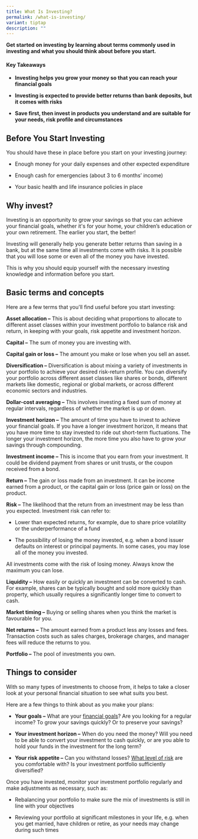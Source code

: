 ```yaml
---
title: What Is Investing?
permalink: /what-is-investing/
variant: tiptap
description: ""
---
```

<p><strong>Get started on investing by learning about terms commonly used in investing and what you should think about before you start.</strong>
</p>
<h4><strong>Key Takeaways</strong></h4>
<ul data-tight="true" class="tight">
<li>
<p><strong>Investing helps you grow your money so that you can reach your financial goals</strong>
</p>
</li>
<li>
<p><strong>Investing is expected to provide better returns than bank deposits, but it comes with risks</strong>
</p>
</li>
<li>
<p><strong>Save first, then invest in products you understand and are suitable for your needs, risk profile and circumstances</strong>
</p>
</li>
</ul>
<h2><strong>Before You Start Investing</strong></h2>
<p>You should have these in place before you start on your investing journey:
<br>
</p>
<ul data-tight="true" class="tight">
<li>
<p>Enough money for your daily expenses and other expected expenditure</p>
</li>
<li>
<p>Enough cash for emergencies (about 3 to 6 months’ income)</p>
</li>
<li>
<p>Your basic health and life insurance policies in place</p>
</li>
</ul>
<h2><strong>Why invest?</strong></h2>
<p>Investing is an opportunity to grow your savings so that you can achieve
your financial goals, whether it's for your home, your children’s education
or your own retirement. The earlier you start, the better!</p>
<p>Investing will generally help you generate better returns than saving
in a bank, but at the same time all investments come with risks. It is
possible that you will lose some or even all of the money you have invested.</p>
<p>This is why you should equip yourself with the necessary investing knowledge
and information before you start.</p>
<h2><strong>Basic terms and concepts</strong></h2>
<p>Here are a few terms that you'll find useful before you start investing:</p>
<p><strong>Asset allocation –</strong> This is about deciding what proportions
to allocate to different asset classes within your investment portfolio
to balance risk and return, in keeping with your goals, risk appetite and
investment horizon.</p>
<p><strong>Capital –</strong> The sum of money you are investing with.</p>
<p><strong>Capital gain or loss –</strong> The amount you make or lose when
you sell an asset.</p>
<p><strong>Diversification –</strong> Diversification is about mixing a variety
of investments in your portfolio to achieve your desired risk-return profile.
You can diversify your portfolio across different asset classes like shares
or bonds, different markets like domestic, regional or global markets,
or across different economic sectors and industries.</p>
<p><strong>Dollar-cost averaging –</strong> This involves investing a fixed
sum of money at regular intervals, regardless of whether the market is
up or down.</p>
<p><strong>Investment horizon –</strong> The amount of time you have to invest
to achieve your financial goals. If you have a longer investment horizon,
it means that you have more time to stay invested to ride out short-term
fluctuations. The longer your investment horizon, the more time you also
have to grow your savings through compounding.</p>
<p><strong>Investment income –</strong> This is income that you earn from
your investment. It could be dividend payment from shares or unit trusts,
or the coupon received from a bond.</p>
<p><strong>Return –</strong> The gain or loss made from an investment. It
can be income earned from a product, or the capital gain or loss (price
gain or loss) on the product.</p>
<p><strong>Risk –</strong> The likelihood that the return from an investment
may be less than you expected. Investment risk can refer to:</p>
<ul data-tight="true" class="tight">
<li>
<p>Lower than expected returns, for example, due to share price volatility
or the underperformance of a fund</p>
</li>
<li>
<p>The possibility of losing the money invested, e.g. when a bond issuer
defaults on interest or principal payments. In some cases, you may lose
all of the money you invested.</p>
</li>
</ul>
<p>All investments come with the risk of losing money. Always know the maximum
you can lose.</p>
<p><strong>Liquidity –</strong> How easily or quickly an investment can be
converted to cash. For example, shares can be typically bought and sold
more quickly than property, which usually requires a significantly longer
time to convert to cash.</p>
<p><strong>Market timing –</strong> Buying or selling shares when you think
the market is favourable for you.</p>
<p><strong>Net returns –</strong> The amount earned from a product less any
losses and fees. Transaction costs such as sales charges, brokerage charges,
and manager fees will reduce the returns to you.</p>
<p><strong>Portfolio –</strong> The pool of investments you own.</p>
<h2><strong>Things to consider</strong></h2>
<p>With so many types of investments to choose from, it helps to take a closer
look at your personal financial situation to see what suits you best.</p>
<p>Here are a few things to think about as you make your plans:</p>
<ul data-tight="true" class="tight">
<li>
<p><strong>Your goals –</strong> What are your <a href="https://team.dms.mas.gov.sg/sites/csi/consEdn/MoneySense%20Website/MS%202023%20Website%20Archive/Offline%20Website/MON-241-PRD/www.moneysense.gov.sg/articles/2018/11/financial-goals-at-different-life-stages.html" rel="noopener noreferrer nofollow" target="_blank">financial goals</a>?
Are you looking for a regular income? To grow your savings quickly? Or
to preserve your savings?</p>
</li>
<li>
<p><strong>Your investment horizon –</strong> When do you need the money?
Will you need to be able to convert your investment to cash quickly, or
are you able to hold your funds in the investment for the long term?</p>
</li>
<li>
<p><strong>Your risk appetite –</strong> Can you withstand losses? <a href="https://team.dms.mas.gov.sg/sites/csi/consEdn/MoneySense%20Website/MS%202023%20Website%20Archive/Offline%20Website/MON-241-PRD/www.moneysense.gov.sg/articles/2018/10/managing-investment-risk.html" rel="noopener noreferrer nofollow" target="_blank">What level of risk</a> are
you comfortable with? Is your investment portfolio sufficiently diversified?</p>
</li>
</ul>
<p>Once you have invested, monitor your investment portfolio regularly and
make adjustments as necessary, such as:</p>
<ul data-tight="true" class="tight">
<li>
<p>Rebalancing your portfolio to make sure the mix of investments is still
in line with your objectives</p>
</li>
<li>
<p>Reviewing your portfolio at significant milestones in your life, e.g.
when you get married, have children or retire, as your needs may change
during such times</p>
</li>
</ul>
<p></p>
